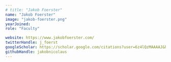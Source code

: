 ```yaml
---
# title: "Jakob Foerster"
name: "Jakob Foerster"
image: "jakob-foerster.png"
yearJoined:
role: "Faculty"

website: https://www.jakobfoerster.com/
twitterHandle: j_foerst
googleScholar: https://scholar.google.com/citations?user=6z4lQzMAAAAJ&hl=en
githubHandle: jakobnicolaus
---
```

